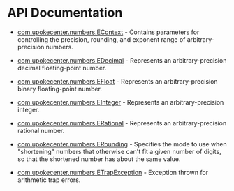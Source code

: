 # API Documentation

* [com.upokecenter.numbers.EContext](com.upokecenter.numbers.EContext.md) -
Contains parameters for controlling the precision, rounding, and exponent
 range of arbitrary-precision numbers.

* [com.upokecenter.numbers.EDecimal](com.upokecenter.numbers.EDecimal.md) -
Represents an arbitrary-precision decimal floating-point number.

* [com.upokecenter.numbers.EFloat](com.upokecenter.numbers.EFloat.md) -
Represents an arbitrary-precision binary floating-point number.

* [com.upokecenter.numbers.EInteger](com.upokecenter.numbers.EInteger.md) -
Represents an arbitrary-precision integer.

* [com.upokecenter.numbers.ERational](com.upokecenter.numbers.ERational.md) -
Represents an arbitrary-precision rational number.

* [com.upokecenter.numbers.ERounding](com.upokecenter.numbers.ERounding.md) -
Specifies the mode to use when "shortening" numbers that otherwise
 can't fit a given number of digits, so that the shortened number
 has about the same value.

* [com.upokecenter.numbers.ETrapException](com.upokecenter.numbers.ETrapException.md) -
Exception thrown for arithmetic trap errors.
